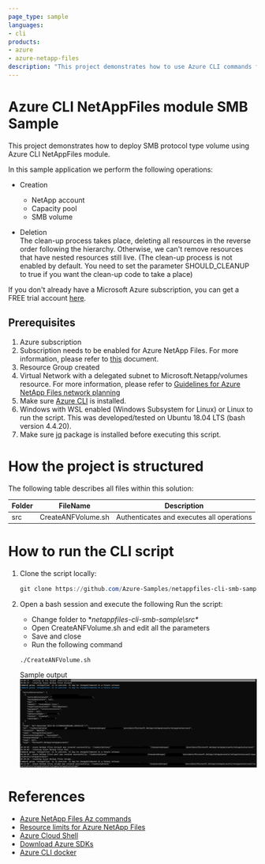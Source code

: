 ```yaml
---
page_type: sample
languages:
- cli
products:
- azure
- azure-netapp-files
description: "This project demonstrates how to use Azure CLI commands for Azure NetAppFiles to deploy SMB Volume."
---
```


# Azure CLI NetAppFiles module SMB Sample

This project demonstrates how to deploy SMB protocol type volume using Azure CLI NetAppFiles module.

In this sample application we perform the following operations:

* Creation
  * NetApp account
  *	Capacity pool 
  * SMB volume 
 
* Deletion   
	The clean-up process takes place, deleting all resources in the reverse order following the hierarchy.  Otherwise, we can't remove resources that have nested resources still live. (The clean-up process is not enabled by default. You need to set the parameter SHOULD_CLEANUP to true if you want the clean-up code to take a place)

If you don't already have a Microsoft Azure subscription, you can get a FREE trial account [here](http://go.microsoft.com/fwlink/?LinkId=330212).

## Prerequisites

1. Azure subscription
1. Subscription needs to be enabled for Azure NetApp Files. For more information, please refer to [this](https://docs.microsoft.com/azure/azure-netapp-files/azure-netapp-files-register#waitlist) document.
1. Resource Group created
1. Virtual Network with a delegated subnet to Microsoft.Netapp/volumes resource. For more information, please refer to [Guidelines for Azure NetApp Files network planning](https://docs.microsoft.com/en-us/azure/azure-netapp-files/azure-netapp-files-network-topologies)
1. Make sure [Azure CLI](https://docs.microsoft.com/cli/azure/install-azure-cli) is installed.
1. Windows with WSL enabled (Windows Subsystem for Linux) or Linux to run the script. This was developed/tested on Ubuntu 18.04 LTS (bash version 4.4.20).
1. Make sure [jq](https://stedolan.github.io/jq/) package is installed before executing this script.
	
	
# How the project is structured

The following table describes all files within this solution:

| Folder     | FileName                | Description                                                                                                                         |
|------------|-------------------------|-------------------------------------------------------------------------------------------------------------------------------------|
| src        | CreateANFVolume.sh      | Authenticates and executes all operations                                                                                           |

# How to run the CLI script

1. Clone the script locally: 
    ```powershell
    git clone https://github.com/Azure-Samples/netappfiles-cli-smb-sample.git
    ```
	
1. Open a bash session and execute the following Run the script: 

	 * Change folder to **netappfiles-cli-smb-sample\src\**
	 * Open CreateANFVolume.sh and edit all the parameters
	 * Save and close
	 * Run the following command
	 ``` Terminal
	 ./CreateANFVolume.sh
	 ```

	Sample output
	![e2e execution](./media/e2e-execution.PNG)

	
# References

* [Azure NetApp Files Az commands](https://docs.microsoft.com/en-us/cli/azure/netappfiles?view=azure-cli-latest)
* [Resource limits for Azure NetApp Files](https://docs.microsoft.com/en-us/azure/azure-netapp-files/azure-netapp-files-resource-limits)
* [Azure Cloud Shell](https://docs.microsoft.com/en-us/azure/cloud-shell/quickstart)
* [Download Azure SDKs](https://azure.microsoft.com/downloads/)
* [Azure CLI docker](https://docs.microsoft.com/en-us/cli/azure/run-azure-cli-docker)
